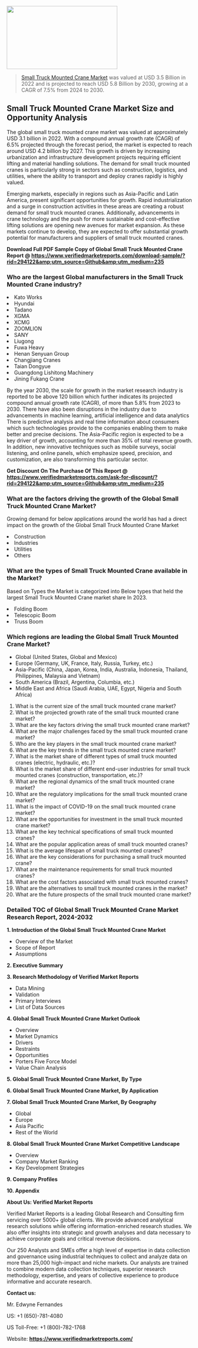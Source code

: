 <img src="https://ffe5etoiles.com/wp-content/uploads/2024/12/MST1-300x171.png" alt="" width="300" height="171" class="alignnone size-medium wp-image-20088" /><blockquote><p><p><a href="https://www.verifiedmarketreports.com/download-sample/?rid=294122&utm_source=Github&utm_medium=235" target="_blank">Small Truck Mounted Crane Market</a> was valued at USD 3.5 Billion in 2022 and is projected to reach USD 5.8 Billion by 2030, growing at a CAGR of 7.5% from 2024 to 2030.</p></blockquote><p><h2>Small Truck Mounted Crane Market Size and Opportunity Analysis</h2> <p>The global small truck mounted crane market was valued at approximately USD 3.1 billion in 2022. With a compound annual growth rate (CAGR) of 6.5% projected through the forecast period, the market is expected to reach around USD 4.2 billion by 2027. This growth is driven by increasing urbanization and infrastructure development projects requiring efficient lifting and material handling solutions. The demand for small truck mounted cranes is particularly strong in sectors such as construction, logistics, and utilities, where the ability to transport and deploy cranes rapidly is highly valued.</p> <p>Emerging markets, especially in regions such as Asia-Pacific and Latin America, present significant opportunities for growth. Rapid industrialization and a surge in construction activities in these areas are creating a robust demand for small truck mounted cranes. Additionally, advancements in crane technology and the push for more sustainable and cost-effective lifting solutions are opening new avenues for market expansion. As these markets continue to develop, they are expected to offer substantial growth potential for manufacturers and suppliers of small truck mounted cranes.</p> </p><p class=""><strong>Download Full PDF Sample Copy of Global Small Truck Mounted Crane Report @ <a href="https://www.verifiedmarketreports.com/download-sample/?rid=294122&amp;utm_source=Github&amp;utm_medium=235" target="_blank">https://www.verifiedmarketreports.com/download-sample/?rid=294122&amp;utm_source=Github&amp;utm_medium=235</a></strong></p><h3 id="" class="">Who are the largest Global manufacturers in the Small Truck Mounted Crane industry?</h3><p><li>Kato Works</li><li> Hyundai</li><li> Tadano</li><li> XGMA</li><li> XCMG</li><li> ZOOMLION</li><li> SANY</li><li> Liugong</li><li> Fuwa Heavy</li><li> Henan Senyuan Group</li><li> Changjiang Cranes</li><li> Taian Dongyue</li><li> Guangdong Lishitong Machinery</li><li> Jining Fukang Crane</li></p><div class=""><div class="" dir="" data-message-author-role="" data-message-id="" data-message-model-slug=""><div class=""><div class=""><div class=""><div class="" dir="" data-message-author-role="" data-message-id="" data-message-model-slug=""><div class=""><div class=""><p>By the year 2030, the scale for growth in the market research industry is reported to be above 120 billion which further indicates its projected compound annual growth rate (CAGR), of more than 5.8% from 2023 to 2030. There have also been disruptions in the industry due to advancements in machine learning, artificial intelligence and data analytics There is predictive analysis and real time information about consumers which such technologies provide to the companies enabling them to make better and precise decisions. The Asia-Pacific region is expected to be a key driver of growth, accounting for more than 35% of total revenue growth. In addition, new innovative techniques such as mobile surveys, social listening, and online panels, which emphasize speed, precision, and customization, are also transforming this particular sector.</p><p><strong>Get Discount On The Purchase Of This Report @&nbsp; <a href="https://www.verifiedmarketreports.com/ask-for-discount/?rid=294122&amp;utm_source=Github&amp;utm_medium=235" target="_blank">https://www.verifiedmarketreports.com/ask-for-discount/?rid=294122&amp;utm_source=Github&amp;utm_medium=235</a></strong></p></div></div></div></div></div></div></div></div><h3 id="" class="">What are the factors driving the growth of the Global Small Truck Mounted Crane Market?</h3><p id="" class="">Growing demand for below applications around the world has had a direct impact on the growth of the Global Small Truck Mounted Crane Market</p><p id="" class=""><li>Construction</li><li> Industries</li><li> Utilities</li><li> Others</li></p><h3 id="" class="">What are the types of Small Truck Mounted Crane available in the Market?</h3><p id="" class="">Based on Types the Market is categorized into Below types that held the largest Small Truck Mounted Crane market share In 2023.</p><p id="" class=""><li>Folding Boom</li><li> Telescopic Boom</li><li> Truss Boom</li></p><h3 id="" class="">Which regions are leading the Global Small Truck Mounted Crane Market?</h3><ul><li>Global (United States, Global and Mexico)</li><li>Europe (Germany, UK, France, Italy, Russia, Turkey, etc.)</li><li>Asia-Pacific (China, Japan, Korea, India, Australia, Indonesia, Thailand, Philippines, Malaysia and Vietnam)</li><li>South America (Brazil, Argentina, Columbia, etc.)</li><li>Middle East and Africa (Saudi Arabia, UAE, Egypt, Nigeria and South Africa)</li></ul><p><ol>  <li>What is the current size of the small truck mounted crane market?</li>  <li>What is the projected growth rate of the small truck mounted crane market?</li>  <li>What are the key factors driving the small truck mounted crane market?</li>  <li>What are the major challenges faced by the small truck mounted crane market?</li>  <li>Who are the key players in the small truck mounted crane market?</li>  <li>What are the key trends in the small truck mounted crane market?</li>  <li>What is the market share of different types of small truck mounted cranes (electric, hydraulic, etc.)?</li>  <li>What is the market share of different end-user industries for small truck mounted cranes (construction, transportation, etc.)?</li>  <li>What are the regional dynamics of the small truck mounted crane market?</li>  <li>What are the regulatory implications for the small truck mounted crane market?</li>  <li>What is the impact of COVID-19 on the small truck mounted crane market?</li>  <li>What are the opportunities for investment in the small truck mounted crane market?</li>  <li>What are the key technical specifications of small truck mounted cranes?</li>  <li>What are the popular application areas of small truck mounted cranes?</li>  <li>What is the average lifespan of small truck mounted cranes?</li>  <li>What are the key considerations for purchasing a small truck mounted crane?</li>  <li>What are the maintenance requirements for small truck mounted cranes?</li>  <li>What are the cost factors associated with small truck mounted cranes?</li>  <li>What are the alternatives to small truck mounted cranes in the market?</li>  <li>What are the future prospects of the small truck mounted crane market?</li></ol></p><h3 id="" class="">Detailed TOC of Global Small Truck Mounted Crane Market Research Report, 2024-2032</h3><p id="" class=""><strong>1. Introduction of the Global Small Truck Mounted Crane Market</strong></p><ul><li>Overview of the Market</li><li>Scope of Report</li><li>Assumptions</li></ul><p id="" class=""><strong>2. Executive Summary</strong></p><p id="" class=""><strong>3. Research Methodology of&nbsp;Verified Market Reports</strong></p><ul><li>Data Mining</li><li>Validation</li><li>Primary Interviews</li><li>List of Data Sources</li></ul><p id="" class=""><strong>4. Global Small Truck Mounted Crane Market Outlook</strong></p><ul><li>Overview</li><li>Market Dynamics</li><li>Drivers</li><li>Restraints</li><li>Opportunities</li><li>Porters Five Force Model</li><li>Value Chain Analysis</li></ul><p id="" class=""><strong>5. Global Small Truck Mounted Crane Market, By&nbsp;Type</strong></p><p id="" class=""><strong>6. Global Small Truck Mounted Crane Market, By Application</strong></p><p id="" class=""><strong>7. Global Small Truck Mounted Crane Market, By Geography</strong></p><ul><li>Global</li><li>Europe</li><li>Asia Pacific</li><li>Rest of the World</li></ul><p id="" class=""><strong>8. Global Small Truck Mounted Crane Market Competitive Landscape</strong></p><ul><li>Overview</li><li>Company Market Ranking</li><li>Key Development Strategies</li></ul><p id="" class=""><strong>9. Company Profiles</strong></p><p id="" class=""><strong>10. Appendix</strong></p><p id="" class=""><strong>About Us: Verified Market Reports</strong></p><p id="" class="">Verified Market Reports is a leading Global Research and Consulting firm servicing over 5000+ global clients. We provide advanced analytical research solutions while offering information-enriched research studies. We also offer insights into strategic and growth analyses and data necessary to achieve corporate goals and critical revenue decisions.</p><p id="" class="">Our 250 Analysts and SMEs offer a high level of expertise in data collection and governance using industrial techniques to collect and analyze data on more than 25,000 high-impact and niche markets. Our analysts are trained to combine modern data collection techniques, superior research methodology, expertise, and years of collective experience to produce informative and accurate research.</p><p id="" class=""><strong>Contact us:</strong></p><p id="" class="">Mr. Edwyne Fernandes</p><p id="" class="">US: +1 (650)-781-4080</p><p id="" class="">US Toll-Free: +1 (800)-782-1768</p><p id="" class="">Website: <a target="" data-test-app-aware-link=""><strong>https://www.verifiedmarketreports.com/</strong></a></p>
